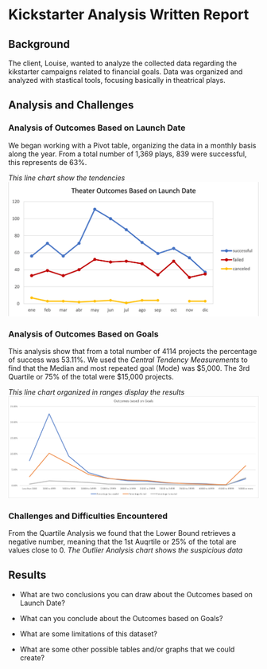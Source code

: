 # Kickstarter Analysis Written Report

## Background

The client, Louise, wanted to analyze the collected data regarding the kikstarter campaigns related to financial goals.
Data was organized and analyzed with stastical tools, focusing basically in theatrical plays.

## Analysis and Challenges
### Analysis of Outcomes Based on Launch Date
We began working with a Pivot table, organizing the data in a monthly basis along the year.
From a total number of 1,369 plays, 839 were successful, this represents de 63%. 

*This line chart show the tendencies* ![This is an image](https://github.com/cazaresG/kickstarter-analysis/blob/main/Theater_Outcomes_vs_Launch.png) 

### Analysis of Outcomes Based on Goals
This analysis show that from a total number of 4114 projects the percentage of success was 53.11%. We used the *Central Tendency Measurements*
to find that the Median and most repeated goal (Mode) was $5,000. The 3rd Quartile or 75% of the total were $15,000 projects.

*This line chart organized in ranges display the results* ![This is an image](https://github.com/cazaresG/kickstarter-analysis/blob/main/Outcomes_vs_Goals.png)

### Challenges and Difficulties Encountered
From the Quartile Analysis we found that the Lower Bound retrieves a negative number, meaning that the 1st Auqrtile or 25% of the total are values close to 0.
*The Outlier Analysis chart shows the suspicious data*
## Results

- What are two conclusions you can draw about the Outcomes based on Launch Date?

- What can you conclude about the Outcomes based on Goals?

- What are some limitations of this dataset?

- What are some other possible tables and/or graphs that we could create?
